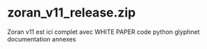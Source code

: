 # zoran_v11_release.zip
Zoran v11 est ici complet avec WHITE PAPER code python glyphnet documentation annexes
